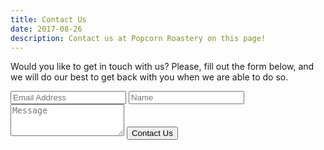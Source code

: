 ```yaml
---
title: Contact Us
date: 2017-08-26
description: Contact us at Popcorn Roastery on this page! 
---
```


Would you like to get in touch with us? Please, fill out the form below, and we will do our best to get back with you when we are able to do so.

<form id="contactForm" role="form">
    <input class="form-control" id="email" name="email" placeholder="Email Address" type="text" aria-label="Email Adress" />
    <input class="form-control" id="name" name="name" placeholder="Name" type="email" aria-label="Name" />
    <textarea class="form-control" id="message" name="message" placeholder="Message" rows="3" aria-label="Message"></textarea>
    <button class="btn btn-primary" id="contactButton" type="submit">Contact Us</button>
</form>
